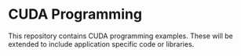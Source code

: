 # CUDA Programming

This repository contains CUDA programming examples. These will be extended to include application specific code or libraries.